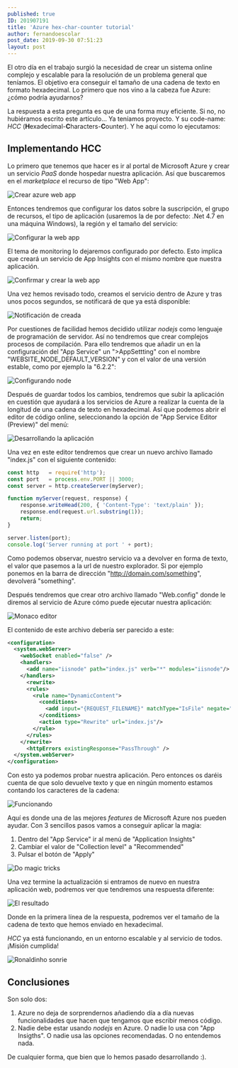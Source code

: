 ```yaml
---
published: true
ID: 201907191
title: 'Azure hex-char-counter tutorial'
author: fernandoescolar
post_date: 2019-09-30 07:51:23
layout: post
---
```


El otro día en el trabajo surgió la necesidad de crear un sistema online complejo y escalable para la resolución de un problema general que teníamos. El objetivo era conseguir el tamaño de una cadena de texto en formato hexadecimal. Lo primero que nos vino a la cabeza fue Azure: ¿cómo podría ayudarnos?<!--break--> 

La respuesta a esta pregunta es que de una forma muy eficiente. Si no, no hubiéramos escrito este artículo... Ya teníamos proyecto. Y su code-name: *HCC* (**H**exadecimal-**C**haracters-**C**ounter). Y he aquí como lo ejecutamos:

## Implementando HCC

Lo primero que tenemos que hacer es ir al portal de Microsoft Azure y crear un servicio *PaaS* donde hospedar nuestra aplicación. Así que buscaremos en el *marketplace* el recurso de tipo "Web App":

![Crear azure web app](/public/uploads/2019/09/hex-counter-1.png)

Entonces tendremos que configurar los datos sobre la suscripción, el grupo de recursos, el tipo de aplicación (usaremos la de por defecto: .Net 4.7 en una máquina Windows), la región y el tamaño del servicio:

![Configurar la web app](/public/uploads/2019/09/hex-counter-2.png)

El tema de monitoring lo dejaremos configurado por defecto. Esto implica que creará un servicio de App Insights con el mismo nombre que nuestra aplicación.

![Confirmar y crear la web app](/public/uploads/2019/09/hex-counter-3.png)

Una vez hemos revisado todo, creamos el servicio dentro de Azure y tras unos pocos segundos, se notificará de que ya está disponible:

![Notificación de creada](/public/uploads/2019/09/hex-counter-4.png)

Por cuestiones de facilidad hemos decidido utilizar *nodejs* como lenguaje de programación de servidor. Así no tendremos que crear complejos procesos de compilación. Para ello tendremos que añadir un en la configuración del "App Service" un ">AppSettting" con el nombre "WEBSITE_NODE_DEFAULT_VERSION" y con el valor de una versión estable, como por ejemplo la "6.2.2":

![Configurando node](/public/uploads/2019/09/hex-counter-5.png)

Después de guardar todos los cambios, tendremos que subir la aplicación en cuestión que ayudará a los servicios de Azure a realizar la cuenta de la longitud de una cadena de texto en hexadecimal. Así que podemos abrir el editor de código online, seleccionando la opción de "App Service Editor (Preview)" del menú:

![Desarrollando la aplicación](/public/uploads/2019/09/hex-counter-6.png)

Una vez en este editor tendremos que crear un nuevo archivo llamado "index.js" con el siguiente contenido:

```js
const http   = require('http');
const port   = process.env.PORT || 3000;
const server = http.createServer(myServer);

function myServer(request, response) {
	response.writeHead(200, { 'Content-Type': 'text/plain' });
    response.end(request.url.substring(1));
    return;
}

server.listen(port);
console.log('Server running at port ' + port);
```

Como podemos observar, nuestro servicio va a devolver en forma de texto, el valor que pasemos a la url de nuestro explorador. Si por ejemplo ponemos en la barra de dirección "http://domain.com/something", devolverá "something".

Después tendremos que crear otro archivo llamado "Web.config" donde le diremos al servicio de Azure cómo puede ejecutar nuestra aplicación:

![Monaco editor](/public/uploads/2019/09/hex-counter-7.png)

El contenido de este archivo debería ser parecido a este:

```xml
<configuration>
  <system.webServer>
    <webSocket enabled="false" />    
    <handlers>
      <add name="iisnode" path="index.js" verb="*" modules="iisnode"/>
    </handlers>
	  <rewrite>
      <rules>
        <rule name="DynamicContent">
          <conditions>
            <add input="{REQUEST_FILENAME}" matchType="IsFile" negate="True"/>
          </conditions>
          <action type="Rewrite" url="index.js"/>
        </rule>
      </rules>
    </rewrite>
	  <httpErrors existingResponse="PassThrough" />      
  </system.webServer> 
</configuration>
```

Con esto ya podemos probar nuestra aplicación. Pero entonces os daréis cuenta de que solo devuelve texto y que en ningún momento estamos contando los caracteres de la cadena:

![Funcionando](/public/uploads/2019/09/hex-counter-bad.png)

Aquí es donde una de las mejores *features* de Microsoft Azure nos pueden ayudar. Con 3 sencillos pasos vamos a conseguir aplicar la magia:

1. Dentro del "App Service" ir al menú de "Application Insights"
2. Cambiar el valor de "Collection level" a "Recommended"
3. Pulsar el botón de "Apply"

![Do magic tricks](/public/uploads/2019/09/hex-counter-8.png)

Una vez termine la actualización si entramos de nuevo en nuestra aplicación web, podremos ver que tendremos una respuesta diferente:

![El resultado](/public/uploads/2019/09/hex-counter-9.png)

Donde en la primera línea de la respuesta, podremos ver el tamaño de la cadena de texto que hemos enviado en hexadecimal.

*HCC* ya está funcionando, en un entorno escalable y al servicio de todos. ¡Misión cumplida!

![Ronaldinho sonrie](/public/uploads/2019/09/ronaldinho.jpg)

## Conclusiones

Son solo dos:

1. Azure no deja de sorprendernos añadiendo día a día nuevas funcionalidades que hacen que tengamos que escribir menos código.
2. Nadie debe estar usando *nodejs* en Azure. O nadie lo usa con "App Insigths". O nadie usa las opciones recomendadas. O no entendemos nada.

De cualquier forma, que bien que lo hemos pasado desarrollando :).